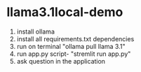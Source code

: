 # llama3.1local-demo

1. install ollama
2. install all requirements.txt dependencies
3. run on terminal "ollama pull llama 3.1"
4. run app.py script- "stremlit run app.py"
5. ask question in the application
   
